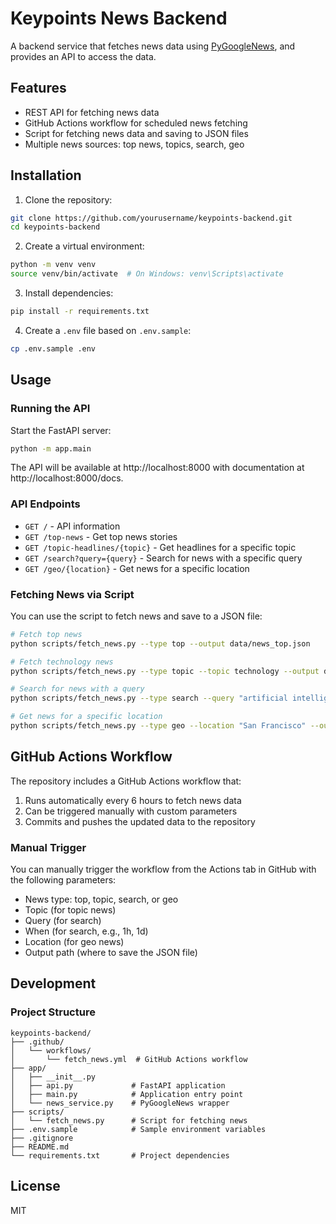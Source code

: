 # Keypoints News Backend

A backend service that fetches news data using [PyGoogleNews](https://github.com/kotartemiy/pygooglenews), and provides an API to access the data.

## Features

- REST API for fetching news data
- GitHub Actions workflow for scheduled news fetching
- Script for fetching news data and saving to JSON files
- Multiple news sources: top news, topics, search, geo

## Installation

1. Clone the repository:
```bash
git clone https://github.com/yourusername/keypoints-backend.git
cd keypoints-backend
```

2. Create a virtual environment:
```bash
python -m venv venv
source venv/bin/activate  # On Windows: venv\Scripts\activate
```

3. Install dependencies:
```bash
pip install -r requirements.txt
```

4. Create a `.env` file based on `.env.sample`:
```bash
cp .env.sample .env
```

## Usage

### Running the API

Start the FastAPI server:

```bash
python -m app.main
```

The API will be available at http://localhost:8000 with documentation at http://localhost:8000/docs.

### API Endpoints

- `GET /` - API information
- `GET /top-news` - Get top news stories
- `GET /topic-headlines/{topic}` - Get headlines for a specific topic
- `GET /search?query={query}` - Search for news with a specific query
- `GET /geo/{location}` - Get news for a specific location

### Fetching News via Script

You can use the script to fetch news and save to a JSON file:

```bash
# Fetch top news
python scripts/fetch_news.py --type top --output data/news_top.json

# Fetch technology news
python scripts/fetch_news.py --type topic --topic technology --output data/news_tech.json

# Search for news with a query
python scripts/fetch_news.py --type search --query "artificial intelligence" --when 1d --output data/news_ai.json

# Get news for a specific location
python scripts/fetch_news.py --type geo --location "San Francisco" --output data/news_sf.json
```

## GitHub Actions Workflow

The repository includes a GitHub Actions workflow that:

1. Runs automatically every 6 hours to fetch news data
2. Can be triggered manually with custom parameters
3. Commits and pushes the updated data to the repository

### Manual Trigger

You can manually trigger the workflow from the Actions tab in GitHub with the following parameters:

- News type: top, topic, search, or geo
- Topic (for topic news)
- Query (for search)
- When (for search, e.g., 1h, 1d)
- Location (for geo news)
- Output path (where to save the JSON file)

## Development

### Project Structure

```
keypoints-backend/
├── .github/
│   └── workflows/
│       └── fetch_news.yml  # GitHub Actions workflow
├── app/
│   ├── __init__.py
│   ├── api.py             # FastAPI application
│   ├── main.py            # Application entry point
│   └── news_service.py    # PyGoogleNews wrapper
├── scripts/
│   └── fetch_news.py      # Script for fetching news
├── .env.sample            # Sample environment variables
├── .gitignore
├── README.md
└── requirements.txt       # Project dependencies
```

## License

MIT 